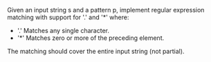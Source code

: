 Given an input string s and a pattern p, implement regular expression matching with support for '.' and '*' where:

 - '.' Matches any single character.​​​​
 - '*' Matches zero or more of the preceding element.
 
The matching should cover the entire input string (not partial).